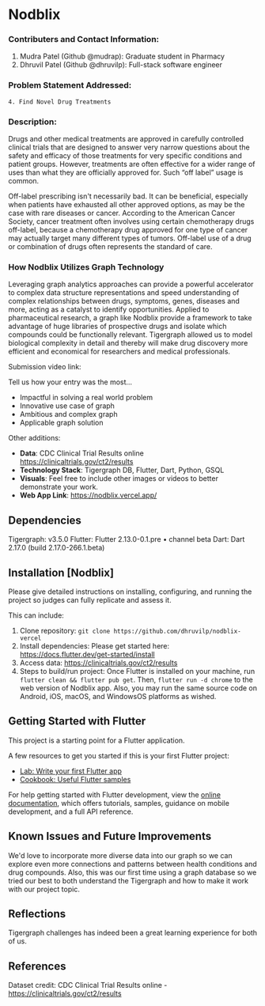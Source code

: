 # Nodblix

### Contributers and Contact Information:

1. Mudra Patel (Github @mudrap): Graduate student in Pharmacy
2. Dhruvil Patel (Github @dhruvilp): Full-stack software engineer


### Problem Statement Addressed: 
    4. Find Novel Drug Treatments

### Description: 

Drugs and other medical treatments are approved in carefully controlled clinical trials that are designed to answer very narrow questions about the safety and efficacy of those treatments for very specific conditions and patient groups. However, treatments are often effective for a wider range of uses than what they are officially approved for. Such “off label” usage is common.

Off-label prescribing isn't necessarily bad. It can be beneficial, especially when patients have exhausted all other approved options, as may be the case with rare diseases or cancer. According to the American Cancer Society, cancer treatment often involves using certain chemotherapy drugs off-label, because a chemotherapy drug approved for one type of cancer may actually target many different types of tumors. Off-label use of a drug or combination of drugs often represents the standard of care.

### How Nodblix Utilizes Graph Technology

Leveraging graph analytics approaches can provide a powerful accelerator to complex data structure representations and speed understanding of complex relationships between drugs, symptoms, genes, diseases and more, acting as a catalyst to identify opportunities. Applied to pharmaceutical research, a graph like Nodblix provide a framework to take advantage of huge libraries of prospective drugs and isolate which compounds could be functionally relevant. Tigergraph allowed us to model biological complexity in detail and thereby will make drug discovery more efficient and economical for researchers and medical professionals.

Submission video link: 

Tell us how your entry was the most...					

- Impactful in solving a real world problem 
- Innovative use case of graph
- Ambitious and complex graph
- Applicable graph solution 

Other additions: 

 - **Data**: CDC Clinical Trial Results online https://clinicaltrials.gov/ct2/results 
 - **Technology Stack**: Tigergraph DB, Flutter, Dart, Python, GSQL 
 - **Visuals**: Feel free to include other images or videos to better demonstrate your work.
 - **Web App Link**: https://nodblix.vercel.app/

## Dependencies

Tigergraph: v3.5.0
Flutter: Flutter 2.13.0-0.1.pre • channel beta
Dart: Dart 2.17.0 (build 2.17.0-266.1.beta)

## Installation [Nodblix]

Please give detailed instructions on installing, configuring, and running the project so judges can fully replicate and assess it. 

This can include:
1. Clone repository: `git clone https://github.com/dhruvilp/nodblix-vercel`
2. Install dependencies: Please get started here: https://docs.flutter.dev/get-started/install
3. Access data: https://clinicaltrials.gov/ct2/results 
4. Steps to build/run project: Once Flutter is installed on your machine, run `flutter clean && flutter pub get`. Then, `flutter run -d chrome` to the web version of Nodblix app. Also, you may run the same source code on Android, iOS, macOS, and WindowsOS platforms as wished.

## Getting Started with Flutter

This project is a starting point for a Flutter application.

A few resources to get you started if this is your first Flutter project:

- [Lab: Write your first Flutter app](https://docs.flutter.dev/get-started/codelab)
- [Cookbook: Useful Flutter samples](https://docs.flutter.dev/cookbook)

For help getting started with Flutter development, view the
[online documentation](https://docs.flutter.dev/), which offers tutorials,
samples, guidance on mobile development, and a full API reference.

## Known Issues and Future Improvements

We'd love to incorporate more diverse data into our graph so we can explore even more connections and patterns between health conditions and drug compounds. Also, this was our first time using a graph database so we tried our best to both understand the Tigergraph and how to make it work with our project topic.  

## Reflections

Tigergraph challenges has indeed been a great learning experience for both of us. 

## References

Dataset credit: CDC Clinical Trial Results online - https://clinicaltrials.gov/ct2/results
